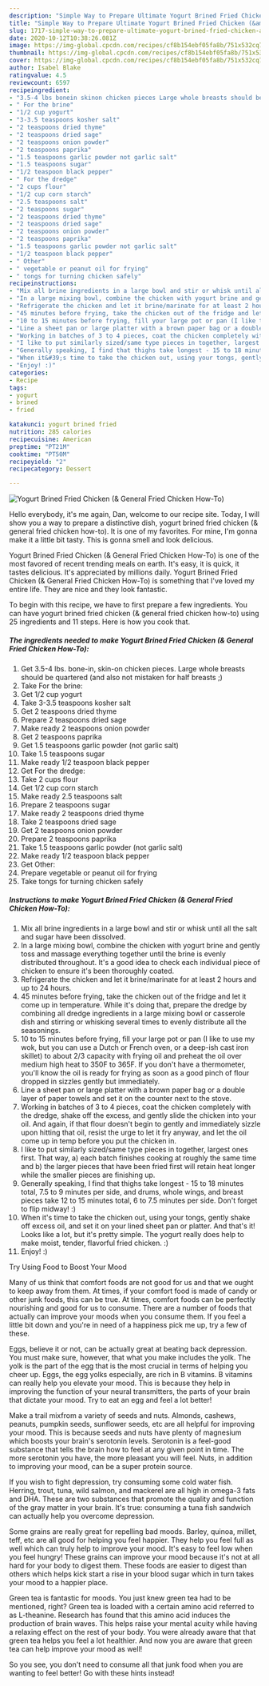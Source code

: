 ```yaml
---
description: "Simple Way to Prepare Ultimate Yogurt Brined Fried Chicken (&amp;amp; General Fried Chicken How-To)"
title: "Simple Way to Prepare Ultimate Yogurt Brined Fried Chicken (&amp;amp; General Fried Chicken How-To)"
slug: 1717-simple-way-to-prepare-ultimate-yogurt-brined-fried-chicken-and-amp-general-fried-chicken-how-to
date: 2020-10-12T10:38:26.081Z
image: https://img-global.cpcdn.com/recipes/cf8b154ebf05fa8b/751x532cq70/yogurt-brined-fried-chicken-general-fried-chicken-how-to-recipe-main-photo.jpg
thumbnail: https://img-global.cpcdn.com/recipes/cf8b154ebf05fa8b/751x532cq70/yogurt-brined-fried-chicken-general-fried-chicken-how-to-recipe-main-photo.jpg
cover: https://img-global.cpcdn.com/recipes/cf8b154ebf05fa8b/751x532cq70/yogurt-brined-fried-chicken-general-fried-chicken-how-to-recipe-main-photo.jpg
author: Isabel Blake
ratingvalue: 4.5
reviewcount: 6597
recipeingredient:
- "3.5-4 lbs bonein skinon chicken pieces Large whole breasts should be quartered and also not mistaken for half breasts "
- " For the brine"
- "1/2 cup yogurt"
- "3-3.5 teaspoons kosher salt"
- "2 teaspoons dried thyme"
- "2 teaspoons dried sage"
- "2 teaspoons onion powder"
- "2 teaspoons paprika"
- "1.5 teaspoons garlic powder not garlic salt"
- "1.5 teaspoons sugar"
- "1/2 teaspoon black pepper"
- " For the dredge"
- "2 cups flour"
- "1/2 cup corn starch"
- "2.5 teaspoons salt"
- "2 teaspoons sugar"
- "2 teaspoons dried thyme"
- "2 teaspoons dried sage"
- "2 teaspoons onion powder"
- "2 teaspoons paprika"
- "1.5 teaspoons garlic powder not garlic salt"
- "1/2 teaspoon black pepper"
- " Other"
- " vegetable or peanut oil for frying"
- " tongs for turning chicken safely"
recipeinstructions:
- "Mix all brine ingredients in a large bowl and stir or whisk until all the salt and sugar have been dissolved."
- "In a large mixing bowl, combine the chicken with yogurt brine and gently toss and massage everything together until the brine is evenly distributed throughout. It&#39;s a good idea to check each individual piece of chicken to ensure it&#39;s been thoroughly coated."
- "Refrigerate the chicken and let it brine/marinate for at least 2 hours and up to 24 hours."
- "45 minutes before frying, take the chicken out of the fridge and let it come up in temperature. While it&#39;s doing that, prepare the dredge by combining all dredge ingredients in a large mixing bowl or casserole dish and stirring or whisking several times to evenly distribute all the seasonings."
- "10 to 15 minutes before frying, fill your large pot or pan (I like to use my wok, but you can use a Dutch or French oven, or a deep-ish cast iron skillet) to about 2/3 capacity with frying oil and preheat the oil over medium high heat to 350F to 365F. If you don&#39;t have a thermometer, you&#39;ll know the oil is ready for frying as soon as a good pinch of flour dropped in sizzles gently but immediately."
- "Line a sheet pan or large platter with a brown paper bag or a double layer of paper towels and set it on the counter next to the stove."
- "Working in batches of 3 to 4 pieces, coat the chicken completely with the dredge, shake off the excess, and gently slide the chicken into your oil. And again, if that flour doesn&#39;t begin to gently and immediately sizzle upon hitting that oil, resist the urge to let it fry anyway, and let the oil come up in temp before you put the chicken in."
- "I like to put similarly sized/same type pieces in together, largest ones first. That way, a) each batch finishes cooking at roughly the same time and b) the larger pieces that have been fried first will retain heat longer while the smaller pieces are finishing up."
- "Generally speaking, I find that thighs take longest - 15 to 18 minutes total, 7.5 to 9 minutes per side, and drums, whole wings, and breast pieces take 12 to 15 minutes total, 6 to 7.5 minutes per side. Don&#39;t forget to flip midway! :)"
- "When it&#39;s time to take the chicken out, using your tongs, gently shake off excess oil, and set it on your lined sheet pan or platter. And that&#39;s it! Looks like a lot, but it&#39;s pretty simple. The yogurt really does help to make moist, tender, flavorful fried chicken. :)"
- "Enjoy! :)"
categories:
- Recipe
tags:
- yogurt
- brined
- fried

katakunci: yogurt brined fried 
nutrition: 285 calories
recipecuisine: American
preptime: "PT21M"
cooktime: "PT50M"
recipeyield: "2"
recipecategory: Dessert

---
```



![Yogurt Brined Fried Chicken (&amp; General Fried Chicken How-To)](https://img-global.cpcdn.com/recipes/cf8b154ebf05fa8b/751x532cq70/yogurt-brined-fried-chicken-general-fried-chicken-how-to-recipe-main-photo.jpg)

Hello everybody, it's me again, Dan, welcome to our recipe site. Today, I will show you a way to prepare a distinctive dish, yogurt brined fried chicken (&amp; general fried chicken how-to). It is one of my favorites. For mine, I'm gonna make it a little bit tasty. This is gonna smell and look delicious.

Yogurt Brined Fried Chicken (&amp; General Fried Chicken How-To) is one of the most favored of recent trending meals on earth. It's easy, it is quick, it tastes delicious. It's appreciated by millions daily. Yogurt Brined Fried Chicken (&amp; General Fried Chicken How-To) is something that I've loved my entire life. They are nice and they look fantastic.




To begin with this recipe, we have to first prepare a few ingredients. You can have yogurt brined fried chicken (&amp; general fried chicken how-to) using 25 ingredients and 11 steps. Here is how you cook that.

<!--inarticleads1-->

##### The ingredients needed to make Yogurt Brined Fried Chicken (&amp; General Fried Chicken How-To):

1. Get 3.5-4 lbs. bone-in, skin-on chicken pieces. Large whole breasts should be quartered (and also not mistaken for half breasts ;)
1. Take  For the brine:
1. Get 1/2 cup yogurt
1. Take 3-3.5 teaspoons kosher salt
1. Get 2 teaspoons dried thyme
1. Prepare 2 teaspoons dried sage
1. Make ready 2 teaspoons onion powder
1. Get 2 teaspoons paprika
1. Get 1.5 teaspoons garlic powder (not garlic salt)
1. Take 1.5 teaspoons sugar
1. Make ready 1/2 teaspoon black pepper
1. Get  For the dredge:
1. Take 2 cups flour
1. Get 1/2 cup corn starch
1. Make ready 2.5 teaspoons salt
1. Prepare 2 teaspoons sugar
1. Make ready 2 teaspoons dried thyme
1. Take 2 teaspoons dried sage
1. Get 2 teaspoons onion powder
1. Prepare 2 teaspoons paprika
1. Take 1.5 teaspoons garlic powder (not garlic salt)
1. Make ready 1/2 teaspoon black pepper
1. Get  Other:
1. Prepare  vegetable or peanut oil for frying
1. Take  tongs for turning chicken safely




<!--inarticleads2-->

##### Instructions to make Yogurt Brined Fried Chicken (&amp; General Fried Chicken How-To):

1. Mix all brine ingredients in a large bowl and stir or whisk until all the salt and sugar have been dissolved.
1. In a large mixing bowl, combine the chicken with yogurt brine and gently toss and massage everything together until the brine is evenly distributed throughout. It&#39;s a good idea to check each individual piece of chicken to ensure it&#39;s been thoroughly coated.
1. Refrigerate the chicken and let it brine/marinate for at least 2 hours and up to 24 hours.
1. 45 minutes before frying, take the chicken out of the fridge and let it come up in temperature. While it&#39;s doing that, prepare the dredge by combining all dredge ingredients in a large mixing bowl or casserole dish and stirring or whisking several times to evenly distribute all the seasonings.
1. 10 to 15 minutes before frying, fill your large pot or pan (I like to use my wok, but you can use a Dutch or French oven, or a deep-ish cast iron skillet) to about 2/3 capacity with frying oil and preheat the oil over medium high heat to 350F to 365F. If you don&#39;t have a thermometer, you&#39;ll know the oil is ready for frying as soon as a good pinch of flour dropped in sizzles gently but immediately.
1. Line a sheet pan or large platter with a brown paper bag or a double layer of paper towels and set it on the counter next to the stove.
1. Working in batches of 3 to 4 pieces, coat the chicken completely with the dredge, shake off the excess, and gently slide the chicken into your oil. And again, if that flour doesn&#39;t begin to gently and immediately sizzle upon hitting that oil, resist the urge to let it fry anyway, and let the oil come up in temp before you put the chicken in.
1. I like to put similarly sized/same type pieces in together, largest ones first. That way, a) each batch finishes cooking at roughly the same time and b) the larger pieces that have been fried first will retain heat longer while the smaller pieces are finishing up.
1. Generally speaking, I find that thighs take longest - 15 to 18 minutes total, 7.5 to 9 minutes per side, and drums, whole wings, and breast pieces take 12 to 15 minutes total, 6 to 7.5 minutes per side. Don&#39;t forget to flip midway! :)
1. When it&#39;s time to take the chicken out, using your tongs, gently shake off excess oil, and set it on your lined sheet pan or platter. And that&#39;s it! Looks like a lot, but it&#39;s pretty simple. The yogurt really does help to make moist, tender, flavorful fried chicken. :)
1. Enjoy! :)




Try Using Food to Boost Your Mood


Many of us think that comfort foods are not good for us and that we ought to keep away from them. At times, if your comfort food is made of candy or other junk foods, this can be true. At times, comfort foods can be perfectly nourishing and good for us to consume. There are a number of foods that actually can improve your moods when you consume them. If you feel a little bit down and you're in need of a happiness pick me up, try a few of these.

Eggs, believe it or not, can be actually great at beating back depression. You must make sure, however, that what you make includes the yolk. The yolk is the part of the egg that is the most crucial in terms of helping you cheer up. Eggs, the egg yolks especially, are rich in B vitamins. B vitamins can really help you elevate your mood. This is because they help in improving the function of your neural transmitters, the parts of your brain that dictate your mood. Try to eat an egg and feel a lot better!

Make a trail mixfrom a variety of seeds and nuts. Almonds, cashews, peanuts, pumpkin seeds, sunflower seeds, etc are all helpful for improving your mood. This is because seeds and nuts have plenty of magnesium which boosts your brain's serotonin levels. Serotonin is a feel-good substance that tells the brain how to feel at any given point in time. The more serotonin you have, the more pleasant you will feel. Nuts, in addition to improving your mood, can be a super protein source.

If you wish to fight depression, try consuming some cold water fish. Herring, trout, tuna, wild salmon, and mackerel are all high in omega-3 fats and DHA. These are two substances that promote the quality and function of the gray matter in your brain. It's true: consuming a tuna fish sandwich can actually help you overcome depression. 

Some grains are really great for repelling bad moods. Barley, quinoa, millet, teff, etc are all good for helping you feel happier. They help you feel full as well which can truly help to improve your mood. It's easy to feel low when you feel hungry! These grains can improve your mood because it's not at all hard for your body to digest them. These foods are easier to digest than others which helps kick start a rise in your blood sugar which in turn takes your mood to a happier place.

Green tea is fantastic for moods. You just knew green tea had to be mentioned, right? Green tea is loaded with a certain amino acid referred to as L-theanine. Research has found that this amino acid induces the production of brain waves. This helps raise your mental acuity while having a relaxing effect on the rest of your body. You were already aware that that green tea helps you feel a lot healthier. And now you are aware that green tea can help improve your mood as well!

So you see, you don't need to consume all that junk food when you are wanting to feel better! Go  with  these hints  instead!

